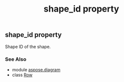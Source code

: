 ﻿---
title: shape_id property
second_title: Aspose.Diagram for Python via .NET API References
description: 
type: docs
weight: 50
url: /python-net/aspose.diagram/row/shape_id/
is_root: false
---

## shape_id property


Shape ID of the shape.

### See Also
* module [aspose.diagram](../../)
* class [Row](/diagram/python-net/aspose.diagram/row)
